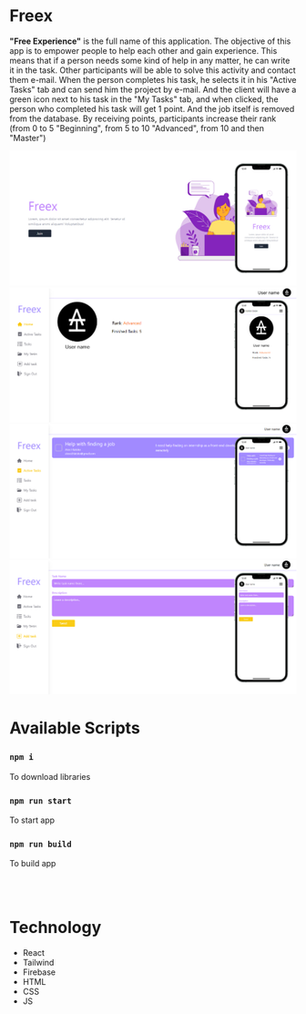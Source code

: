 # Freex
**"Free Experience"** is the full name of this application. The objective of this app is to empower people to help each other and gain experience. This means that if a person needs some kind of help in any matter, he can write it in the task. Other participants will be able to solve this activity and contact them e-mail. When the person completes his task, he selects it in his "Active Tasks" tab and can send him the project by e-mail. And the client will have a green icon next to his task in the "My Tasks" tab, and when clicked, the person who completed his task will get 1 point. And the job itself is removed from the database. By receiving points, participants increase their rank (from 0 to 5 "Beginning", from 5 to 10 "Advanced", from 10 and then "Master")

<img src="public/images/welcome2.jpg">
<img src="public/images/home.jpg">
<img src="public/images/task.jpg">
<img src="public/images/addtask.jpg">

# Available Scripts

### `npm i`
To download libraries

### `npm run start`
To start app

### `npm run build`
To build app

<br>
<br>

# Technology
- React
- Tailwind
- Firebase
- HTML
- CSS
- JS
